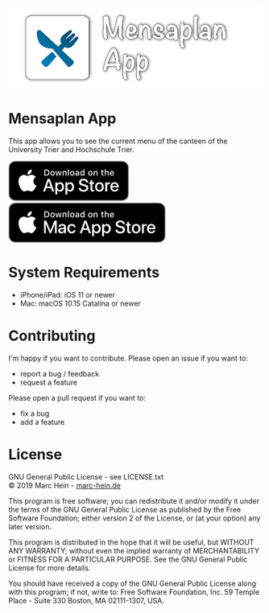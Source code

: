 <p align="center">
  <img src="./images/banner.png">
</p>

# Mensaplan App
This app allows you to see the current menu of the canteen of the University Trier and Hochschule Trier.

[<img src="./images/as.svg">](https://apps.apple.com/de/app/mensaplan-trier/id1484281036) [<img src="./images/mas.svg">](https://apps.apple.com/de/app/mensaplan-trier/id1484515269)



# System Requirements
- iPhone/iPad: iOS 11 or newer
- Mac: macOS 10.15 Catalina or newer


# Contributing
I'm happy if you want to contribute. Please open an issue if you want to:
- report a bug / feedback
- request a feature

Please open a pull request if you want to:
- fix a bug
- add a feature


# License
GNU General Public License - see LICENSE.txt  
© 2019 Marc Hein - [marc-hein.de ](https://marc-hein.de) 

This program is free software; you can redistribute it and/or modify it under the terms of the GNU General Public License as published by the Free Software Foundation; either version 2 of the License, or (at your option) any later version.

This program is distributed in the hope that it will be useful, but WITHOUT ANY WARRANTY; without even the implied warranty of MERCHANTABILITY or FITNESS FOR A PARTICULAR PURPOSE. See the GNU General Public License for more details.

You should have received a copy of the GNU General Public License along with this program; if not, write to: Free Software Foundation, Inc. 59 Temple Place - Suite 330 Boston, MA 02111-1307, USA.
